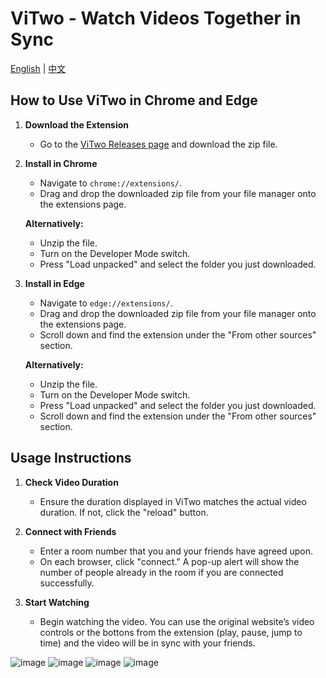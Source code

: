 # ViTwo - Watch Videos Together in Sync
[English](README.md) | [中文](README_cn.md)
## How to Use ViTwo in Chrome and Edge

1. **Download the Extension**
   - Go to the [ViTwo Releases page](https://github.com/Trotyl15/ViTwo/releases) and download the zip file.

2. **Install in Chrome**
   - Navigate to `chrome://extensions/`.
   - Drag and drop the downloaded zip file from your file manager onto the extensions page.
   
   **Alternatively:**
   - Unzip the file.
   - Turn on the Developer Mode switch.
   - Press "Load unpacked" and select the folder you just downloaded.

4. **Install in Edge**
   - Navigate to `edge://extensions/`.
   - Drag and drop the downloaded zip file from your file manager onto the extensions page.
   - Scroll down and find the extension under the "From other sources" section.
   
   **Alternatively:**
   - Unzip the file.
   - Turn on the Developer Mode switch.
   - Press "Load unpacked" and select the folder you just downloaded.
   - Scroll down and find the extension under the "From other sources" section.

## Usage Instructions

1. **Check Video Duration**
   - Ensure the duration displayed in ViTwo matches the actual video duration. If not, click the "reload" button.

2. **Connect with Friends**
   - Enter a room number that you and your friends have agreed upon.
   - On each browser, click "connect." A pop-up alert will show the number of people already in the room if you are connected successfully.

3. **Start Watching**
   - Begin watching the video. You can use the original website’s video controls or the bottons from the extension (play, pause, jump to time) and the video will be in sync with your friends.

![image](https://github.com/user-attachments/assets/43f0bc41-6986-482b-a8b8-d165b8c1eb66)
![image](https://github.com/user-attachments/assets/32b68315-c25b-49a9-81f8-6722f4e78502)
![image](https://github.com/user-attachments/assets/39c428c7-110b-45da-aac9-9e919418aa3d)
![image](https://github.com/user-attachments/assets/62913c9c-e522-4e4e-8d51-9330d0d21f1b)


